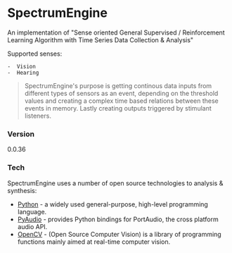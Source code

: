 # SpectrumEngine

An implementation of "Sense oriented General Supervised / Reinforcement Learning Algorithm with Time Series Data Collection & Analysis"

Supported senses:

	-  Vision
	-  Hearing

> SpectrumEngine's purpose is getting continous data inputs from different types of sensors as
> an event, depending on the threshold values and creating a complex time based relations
> between these events in memory. Lastly creating outputs triggered by stimulant listeners.

### Version
0.0.36

### Tech

SpectrumEngine uses a number of open source technologies to analysis & synthesis:

* [Python] - a widely used general-purpose, high-level programming language.
* [PyAudio] - provides Python bindings for PortAudio, the cross platform audio API.
* [OpenCV] - (Open Source Computer Vision) is a library of programming functions mainly aimed at real-time computer vision.

[Python]: <https://www.python.org/r>
[PyAudio]: <https://people.csail.mit.edu/hubert/pyaudio/r>
[OpenCV]: <http://opencv.org/r>
